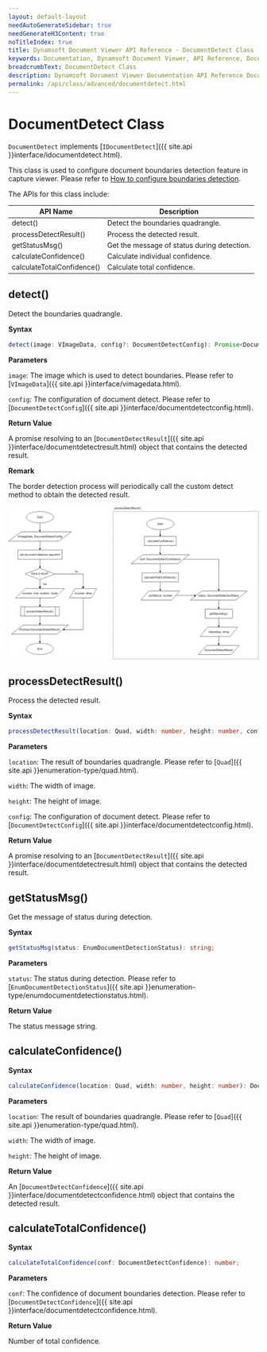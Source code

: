 ```yaml
---
layout: default-layout
needAutoGenerateSidebar: true
needGenerateH3Content: true
noTitleIndex: true
title: Dynamsoft Document Viewer API Reference - DocumentDetect Class
keywords: Documentation, Dynamsoft Document Viewer, API Reference, DocumentDetect Class
breadcrumbText: DocumentDetect Class
description: Dynamsoft Document Viewer Documentation API Reference DocumentDetect Class Page
permalink: /api/class/advanced/documentdetect.html
---
```


# DocumentDetect Class

`DocumentDetect` implements [`IDocumentDetect`]({{ site.api }}interface/idocumentdetect.html). 

This class is used to configure document boundaries detection feature in capture viewer. Please refer to [How to configure boundaries detection]().

The APIs for this class include:

 API Name                   | Description                                 
----------------------------|---------------------------------------------
 detect()                   | Detect the boundaries quadrangle.                   
 processDetectResult()      | Process the detected result.                
 getStatusMsg()             | Get the message of status during detection. 
 calculateConfidence()      | Calculate individual confidence.            
 calculateTotalConfidence() | Calculate total confidence.                 

## detect()

Detect the boundaries quadrangle.

**Syntax**

```typescript
detect(image: VImageData, config?: DocumentDetectConfig): Promise<DocumentDetectResult>;
```

**Parameters**

`image`: The image which is used to detect boundaries. Please refer to [`VImageData`]({{ site.api }}interface/vimagedata.html).

`config`: The configuration of document detect. Please refer to [`DocumentDetectConfig`]({{ site.api }}interface/documentdetectconfig.html).

**Return Value**

A promise resolving to an [`DocumentDetectResult`]({{ site.api }}interface/documentdetectresult.html) object that contains the detected result.

**Remark**

The border detection process will periodically call the custom detect method to obtain the detected result.

![DocumentDetect_detect](/assets/imgs/DocumentDetect_detect.png)

## processDetectResult()

Process the detected result.

**Syntax**

```typescript
processDetectResult(location: Quad, width: number, height: number, config: DocumentDetectConfig): DocumentDetectResult;
```

**Parameters**

`location`: The result of boundaries quadrangle. Please refer to [`Quad`]({{ site.api }}enumeration-type/quad.html).

`width`: The width of image. 

`height`: The height of image.

`config`: The configuration of document detect. Please refer to [`DocumentDetectConfig`]({{ site.api }}interface/documentdetectconfig.html).

**Return Value**

A promise resolving to an [`DocumentDetectResult`]({{ site.api }}interface/documentdetectresult.html) object that contains the detected result.

## getStatusMsg()

Get the message of status during detection. 

**Syntax**

```typescript
getStatusMsg(status: EnumDocumentDetectionStatus): string;
```

**Parameters**

`status`: The status during detection. Please refer to [`EnumDocumentDetectionStatus`]({{ site.api }}enumeration-type/enumdocumentdetectionstatus.html).

**Return Value**

The status message string.

## calculateConfidence()

**Syntax**

```typescript
calculateConfidence(location: Quad, width: number, height: number): DocumentDetectConfidence;
```

**Parameters**

`location`: The result of boundaries quadrangle. Please refer to [`Quad`]({{ site.api }}enumeration-type/quad.html).

`width`: The width of image. 

`height`: The height of image.

**Return Value**

An [`DocumentDetectConfidence`]({{ site.api }}interface/documentdetectconfidence.html) object that contains the detected result.


## calculateTotalConfidence()

**Syntax**

```typescript
calculateTotalConfidence(conf: DocumentDetectConfidence): number;
```

**Parameters**

`conf`: The confidence of document boundaries detection. Please refer to [`DocumentDetectConfidence`]({{ site.api }}interface/documentdetectconfidence.html).

**Return Value**

Number of total confidence.



